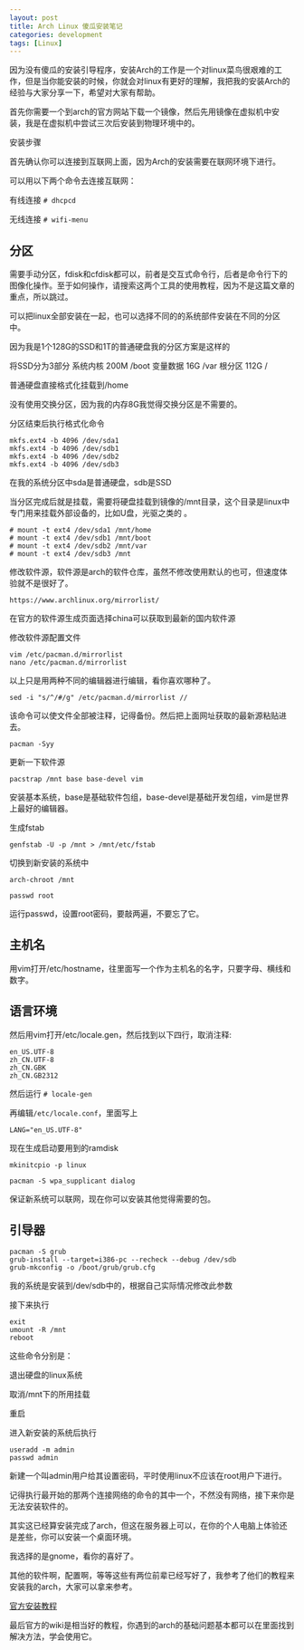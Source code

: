 ```yaml
---
layout: post
title: Arch Linux 傻瓜安装笔记
categories: development
tags: [Linux]
---
```


因为没有傻瓜的安装引导程序，安装Arch的工作是一个对linux菜鸟很艰难的工作，但是当你能安装的时候，你就会对linux有更好的理解，我把我的安装Arch的经验与大家分享一下，希望对大家有帮助。

首先你需要一个到arch的官方网站下载一个镜像，然后先用镜像在虚拟机中安装，我是在虚拟机中尝试三次后安装到物理环境中的。

安装步骤

首先确认你可以连接到互联网上面，因为Arch的安装需要在联网环境下进行。

可以用以下两个命令去连接互联网：

有线连接 `# dhcpcd`

无线连接 `# wifi-menu`

## 分区

需要手动分区，fdisk和cfdisk都可以，前者是交互式命令行，后者是命令行下的图像化操作。至于如何操作，请搜索这两个工具的使用教程，因为不是这篇文章的重点，所以跳过。

可以把linux全部安装在一起，也可以选择不同的的系统部件安装在不同的分区中。

因为我是1个128G的SSD和1T的普通硬盘我的分区方案是这样的

将SSD分为3部分
系统内核 200M /boot
变量数据 16G /var
根分区 112G /

普通硬盘直接格式化挂载到/home

没有使用交换分区，因为我的内存8G我觉得交换分区是不需要的。

分区结束后执行格式化命令

```shell
mkfs.ext4 -b 4096 /dev/sda1
mkfs.ext4 -b 4096 /dev/sdb1
mkfs.ext4 -b 4096 /dev/sdb2
mkfs.ext4 -b 4096 /dev/sdb3
````

在我的系统分区中sda是普通硬盘，sdb是SSD

当分区完成后就是挂载，需要将硬盘挂载到镜像的/mnt目录，这个目录是linux中专门用来挂载外部设备的，比如U盘，光驱之类的 。

```shell
# mount -t ext4 /dev/sda1 /mnt/home
# mount -t ext4 /dev/sdb1 /mnt/boot
# mount -t ext4 /dev/sdb2 /mnt/var
# mount -t ext4 /dev/sdb3 /mnt
````

修改软件源，软件源是arch的软件仓库，虽然不修改使用默认的也可，但速度体验就不是很好了。

`https://www.archlinux.org/mirrorlist/`

在官方的软件源生成页面选择china可以获取到最新的国内软件源

修改软件源配置文件

```shell
vim /etc/pacman.d/mirrorlist
nano /etc/pacman.d/mirrorlist
````

以上只是用两种不同的编辑器进行编辑，看你喜欢哪种了。

```shell
sed -i "s/^/#/g" /etc/pacman.d/mirrorlist //
```

该命令可以使文件全部被注释，记得备份。然后把上面网址获取的最新源粘贴进去。

```shell
pacman -Syy
````

更新一下软件源

```shell
pacstrap /mnt base base-devel vim
```

安装基本系统，base是基础软件包组，base-devel是基础开发包组，vim是世界上最好的编辑器。

生成fstab

```shell
genfstab -U -p /mnt > /mnt/etc/fstab
```

切换到新安装的系统中

```shell
arch-chroot /mnt
```

```shell
passwd root
```

运行passwd，设置root密码，要敲两遍，不要忘了它。

## 主机名

用vim打开/etc/hostname，往里面写一个作为主机名的名字，只要字母、横线和数字。

## 语言环境

然后用vim打开/etc/locale.gen，然后找到以下四行，取消注释:

```shell
en_US.UTF-8
zh_CN.UTF-8
zh_CN.GBK
zh_CN.GB2312
```

然后运行 `# locale-gen`

再编辑`/etc/locale.conf`，里面写上

```shell
LANG="en_US.UTF-8"
```

现在生成启动要用到的ramdisk

```shell
mkinitcpio -p linux
```

```shell
pacman -S wpa_supplicant dialog
```

保证新系统可以联网，现在你可以安装其他觉得需要的包。


## 引导器

```shell
pacman -S grub
grub-install --target=i386-pc --recheck --debug /dev/sdb
grub-mkconfig -o /boot/grub/grub.cfg
```

我的系统是安装到/dev/sdb中的，根据自己实际情况修改此参数

接下来执行

```shell
exit
umount -R /mnt
reboot
```

这些命令分别是：

退出硬盘的linux系统

取消/mnt下的所用挂载

重启

进入新安装的系统后执行

```shell
useradd -m admin
passwd admin
```

新建一个叫admin用户给其设置密码，平时使用linux不应该在root用户下进行。

记得执行最开始的那两个连接网络的命令的其中一个，不然没有网络，接下来你是无法安装软件的。

其实这已经算安装完成了arch，但这在服务器上可以，在你的个人电脑上体验还是差些，你可以安装一个桌面环境。

我选择的是gnome，看你的喜好了。

其他的软件啊，配置啊，等等这些有两位前辈已经写好了，我参考了他们的教程来安装我的arch，大家可以拿来参考。

[官方安装教程](https://wiki.archlinux.org/index.php/Installation_guide_%28%E7%AE%80%E4%BD%93%E4%B8%AD%E6%96%87%29)

最后官方的wiki是相当好的教程，你遇到的arch的基础问题基本都可以在里面找到解决方法，学会使用它。












